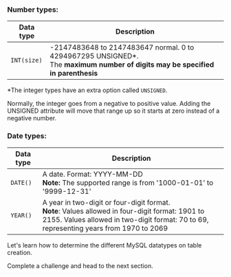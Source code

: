 ### Number types:

|Data type|Description|
|---------|-----------|
|`INT(size)`|-2147483648 to 2147483647 normal. 0 to 4294967295 UNSIGNED*.<br>The __maximum number of digits may be specified in parenthesis__|

*The integer types have an extra option called `UNSIGNED`.

Normally, the integer goes from a negative to positive value. Adding the UNSIGNED attribute will move that range up so it starts at zero instead of a negative number.

### Date types:
|Data type|Description|
|---------|-----------|
|`DATE()`|A date. Format: YYYY-MM-DD <br>__Note:__ The supported range is from '1000-01-01' to '9999-12-31'|
|`YEAR()`|A year in two-digit or four-digit format.<br>__Note__: Values allowed in four-digit format: 1901 to 2155. Values allowed in two-digit format: 70 to 69, representing years from 1970 to 2069|

Let's learn how to determine the different MySQL datatypes on table creation.

Complete a challenge and head to the next section.